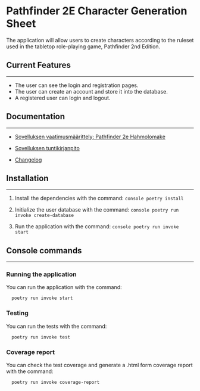 # Pathfinder 2E Character Generation Sheet

The application will allow users to create characters according to the ruleset used in the tabletop role-playing game, Pathfinder 2nd Edition.

## Current Features
---
  * The user can see the login and registration pages.
  * The user can create an account and store it into the database.
  * A registered user can login and logout.

## Documentation
---
  * [Sovelluksen vaatimusmäärittely: Pathfinder 2e Hahmolomake](https://github.com/Regularmute/ot-harjoitustyo/blob/main/dokumentaatio/vaatimusmaarittely.md)

  * [Sovelluksen tuntikirjanpito](https://github.com/Regularmute/ot-harjoitustyo/blob/main/dokumentaatio/tuntikirjanpito.md)

  * [Changelog](https://github.com/Regularmute/ot-harjoitustyo/blob/main/dokumentaatio/changelog.md)

## Installation
---
  1. Install the dependencies with the command:
    ```console
      poetry install
    ```

  2. Initialize the user database with the command:
    ```console
      poetry run invoke create-database
    ```

  3. Run the application with the command:
    ```console
      poetry run invoke start
    ```

## Console commands
---
### Running the application

You can run the application with the command:
  ```console
    poetry run invoke start
  ```

### Testing

You can run the tests with the command:
  ```console
    poetry run invoke test
  ```

### Coverage report

You can check the test coverage and generate a .html form coverage report with the command:
  ```console
    poetry run invoke coverage-report
  ```
